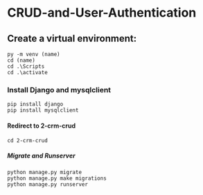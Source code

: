 # CRUD-and-User-Authentication

## Create a virtual environment:
```
py -m venv (name)
cd (name)
cd .\Scripts
cd .\activate
```
### Install Django and mysqlclient
```
pip install django
pip install mysqlclient
```
#### Redirect to 2-crm-crud
```
cd 2-crm-crud
```
##### Migrate and Runserver
```
python manage.py migrate
python manage.py make migrations
python manage.py runserver
```

